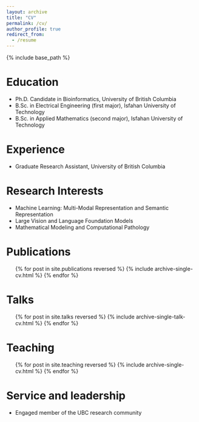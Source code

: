 ```yaml
---
layout: archive
title: "CV"
permalink: /cv/
author_profile: true
redirect_from:
  - /resume
---
```


{% include base_path %}

Education
=======
* Ph.D. Candidate in Bioinformatics, University of British Columbia
* B.Sc. in Electrical Engineering (first major), Isfahan University of Technology
* B.Sc. in Applied Mathematics (second major), Isfahan University of Technology


Experience
======
* Graduate Research Assistant, University of British Columbia

Research Interests
======
* Machine Learning: Multi-Modal Representation and Semantic Representation
* Large Vision and Language Foundation Models 
* Mathematical Modeling and Computational Pathology 

Publications
======
  <ul>{% for post in site.publications reversed %}
    {% include archive-single-cv.html %}
  {% endfor %}</ul>

Talks
======
  <ul>{% for post in site.talks reversed %}
    {% include archive-single-talk-cv.html  %}
  {% endfor %}</ul>

Teaching
======
  <ul>{% for post in site.teaching reversed %}
    {% include archive-single-cv.html %}
  {% endfor %}</ul>

Service and leadership
======
* Engaged member of the UBC research community
